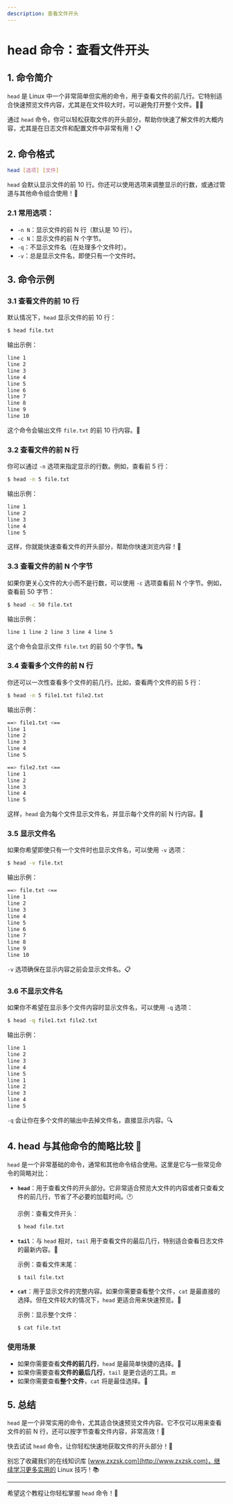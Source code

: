 ```yaml
---
description: 查看文件开头
---
```


# head 命令：查看文件开头

## 1. 命令简介

`head` 是 Linux 中一个非常简单但实用的命令，用于查看文件的前几行。它特别适合快速预览文件内容，尤其是在文件较大时，可以避免打开整个文件。📄✨

通过 `head` 命令，你可以轻松获取文件的开头部分，帮助你快速了解文件的大概内容，尤其是在日志文件和配置文件中非常有用！📋

## 2. 命令格式

```bash
head [选项] [文件]
```

`head` 会默认显示文件的前 10 行。你还可以使用选项来调整显示的行数，或通过管道与其他命令组合使用！🔄

### 2.1 **常用选项**：

- `-n N`：显示文件的前 N 行（默认是 10 行）。
- `-c N`：显示文件的前 N 个字节。
- `-q`：不显示文件名（在处理多个文件时）。
- `-v`：总是显示文件名，即使只有一个文件时。

## 3. 命令示例

### 3.1 **查看文件的前 10 行**

默认情况下，`head` 显示文件的前 10 行：

```bash
$ head file.txt
```

输出示例：

```bash
line 1
line 2
line 3
line 4
line 5
line 6
line 7
line 8
line 9
line 10
```

这个命令会输出文件 `file.txt` 的前 10 行内容。📝

### 3.2 **查看文件的前 N 行**

你可以通过 `-n` 选项来指定显示的行数。例如，查看前 5 行：

```bash
$ head -n 5 file.txt
```

输出示例：

```bash
line 1
line 2
line 3
line 4
line 5
```

这样，你就能快速查看文件的开头部分，帮助你快速浏览内容！👀

### 3.3 **查看文件的前 N 个字节**

如果你更关心文件的大小而不是行数，可以使用 `-c` 选项查看前 N 个字节。例如，查看前 50 字节：

```bash
$ head -c 50 file.txt
```

输出示例：

```bash
line 1 line 2 line 3 line 4 line 5
```

这个命令会显示文件 `file.txt` 的前 50 个字节。🔠

### 3.4 **查看多个文件的前 N 行**

你还可以一次性查看多个文件的前几行。比如，查看两个文件的前 5 行：

```bash
$ head -n 5 file1.txt file2.txt
```

输出示例：

```bash
==> file1.txt <==
line 1
line 2
line 3
line 4
line 5

==> file2.txt <==
line 1
line 2
line 3
line 4
line 5
```

这样，`head` 会为每个文件显示文件名，并显示每个文件的前 N 行内容。📂

### 3.5 **显示文件名**

如果你希望即使只有一个文件时也显示文件名，可以使用 `-v` 选项：

```bash
$ head -v file.txt
```

输出示例：

```bash
==> file.txt <==
line 1
line 2
line 3
line 4
line 5
line 6
line 7
line 8
line 9
line 10
```

`-v` 选项确保在显示内容之前会显示文件名。📋

### 3.6 **不显示文件名**

如果你不希望在显示多个文件内容时显示文件名，可以使用 `-q` 选项：

```bash
$ head -q file1.txt file2.txt
```

输出示例：

```bash
line 1
line 2
line 3
line 4
line 5
line 1
line 2
line 3
line 4
line 5
```

`-q` 会让你在多个文件的输出中去掉文件名，直接显示内容。🔍

## 4. head 与其他命令的简略比较 🧐

`head` 是一个非常基础的命令，通常和其他命令结合使用。这里是它与一些常见命令的简略对比：

- **`head`**：用于查看文件的开头部分。它非常适合预览大文件的内容或者只查看文件的前几行，节省了不必要的加载时间。🕐
  
  示例：查看文件开头：

  ```bash
  $ head file.txt
  ```

- **`tail`**：与 `head` 相对，`tail` 用于查看文件的最后几行，特别适合查看日志文件的最新内容。📝

  示例：查看文件末尾：

  ```bash
  $ tail file.txt
  ```

- **`cat`**：用于显示文件的完整内容。如果你需要查看整个文件，`cat` 是最直接的选择。但在文件较大的情况下，`head` 更适合用来快速预览。📜

  示例：显示整个文件：

  ```bash
  $ cat file.txt
  ```

### 使用场景
- 如果你需要查看**文件的前几行**，`head` 是最简单快捷的选择。💨
- 如果你需要查看**文件的最后几行**，`tail` 是更合适的工具。🔚
- 如果你需要查看**整个文件**，`cat` 将是最佳选择。📖

## 5. 总结

`head` 是一个非常实用的命令，尤其适合快速预览文件内容。它不仅可以用来查看文件的前 N 行，还可以按字节查看文件内容，非常高效！🎯

快去试试 `head` 命令，让你轻松快速地获取文件的开头部分！🚀

别忘了收藏我们的在线知识库 [www.zxzsk.com](http://www.zxzsk.com)，继续学习更多实用的 Linux 技巧！📚

---

希望这个教程让你轻松掌握 `head` 命令！🎉